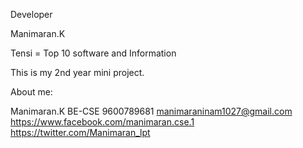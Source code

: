 Developer 

Manimaran.K

Tensi = Top 10 software and Information

This is my 2nd year mini project.


About me:

Manimaran.K 
BE-CSE
9600789681
manimaraninam1027@gmail.com
https://www.facebook.com/manimaran.cse.1
https://twitter.com/Manimaran_lpt 

